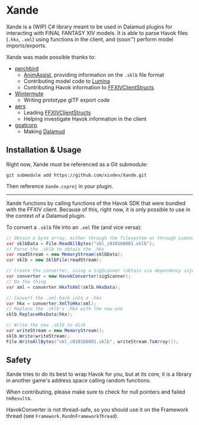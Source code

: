 # Xande

Xande is a (WIP) C# library meant to be used in Dalamud plugins for interacting with FINAL FANTASY XIV models. It is able to parse Havok files (`.hkx`, `.xml`) using functions in the client, and (soon:tm:) perform model imports/exports.

Xande was made possible thanks to:

- [perchbird](https://github.com/lmcintyre)
  - [AnimAssist](https://github.com/lmcintyre/AnimAssist), providing information on the `.sklb` file format
  - Contributing model code to [Lumina](https://github.com/NotAdam/Lumina)
  - Contributing Havok information to [FFXIVClientStructs](https://github.com/aers/FFXIVClientStructs)
- [Wintermute](https://github.com/pmgr)
  - Writing prototype glTF export code
- [aers](https://github.com/aers)
  - Leading [FFXIVClientStructs](https://github.com/aers/FFXIVClientStructs)
  - Helping investigate Havok information in the client
- [goatcorp](https://github.com/goatcorp)
  - Making [Dalamud](https://github.com/goatcorp/Dalamud)

## Installation & Usage

Right now, Xande must be referenced as a Git submodule:

```shell
git submodule add https://github.com/xivdev/Xande.git
```

Then reference `Xande.csproj` in your plugin.

---

Xande functions by calling functions of the Havok SDK that were bundled with the FFXIV client. Because of this, right now, it is only possible to use in the context of a Dalamud plugin.

To convert a `.sklb` file into an `.xml` file (and vice versa):

```csharp
// Obtain a byte array, either through the filesystem or through Lumina
var sklbData = File.ReadAllBytes("skl_c0101b0001.sklb");
// Parse the .sklb to obtain the .hkx
var readStream = new MemoryStream(sklbData);
var sklb = new SklbFile(readStream);

// Create the converter, using a SigScanner (obtain via dependency injection with plugin services)
var converter = new HavokConverter(sigScanner);
// Do the thing
var xml = converter.HkxToXml(sklb.HkxData);

// Convert the .xml back into a .hkx
var hkx = converter.XmlToHkx(xml);
// Replace the .sklb's .hkx with the new one
sklb.ReplaceHkxData(hkx);

// Write the new .sklb to disk
var writeStream = new MemoryStream();
sklb.Write(writeStream);
File.WriteAllBytes("skl_c0101b0001.sklb", writeStream.ToArray());
```

## Safety

Xande tries to do its best to wrap Havok for you, but at its core, it is a library in another game's address space calling random functions.

When contributing, please make sure to check for null pointers and failed `hkResult`s.

HavokConverter is not thread-safe, so you should use it on the Framework thread (see `Framework.RunOnFrameworkThread`).
